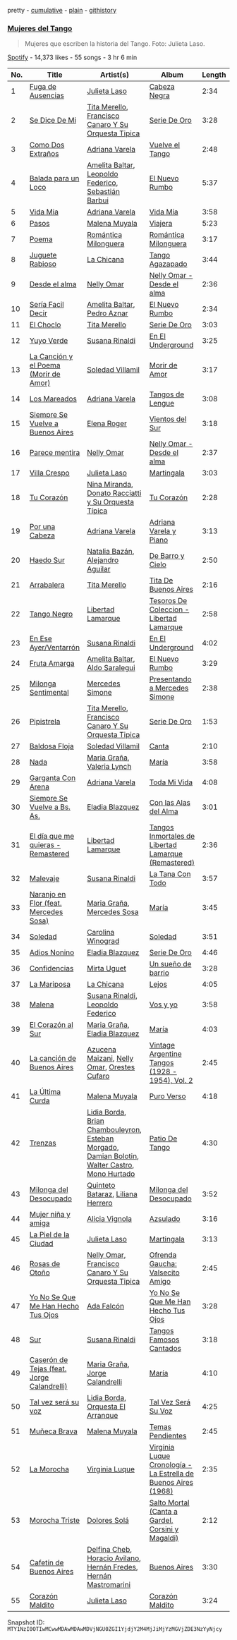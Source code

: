 pretty - [cumulative](/playlists/cumulative/37i9dQZF1DWZSDaI0ox0Nq.md) - [plain](/playlists/plain/37i9dQZF1DWZSDaI0ox0Nq) - [githistory](https://github.githistory.xyz/mackorone/spotify-playlist-archive/blob/main/playlists/plain/37i9dQZF1DWZSDaI0ox0Nq)

### [Mujeres del Tango](https://open.spotify.com/playlist/37i9dQZF1DWZSDaI0ox0Nq)

> Mujeres que escriben la historia del Tango\. Foto: Julieta Laso.

[Spotify](https://open.spotify.com/user/spotify) - 14,373 likes - 55 songs - 3 hr 6 min

| No. | Title | Artist(s) | Album | Length |
|---|---|---|---|---|
| 1 | [Fuga de Ausencias](https://open.spotify.com/track/3rsIVOZOnD9sxT2mcZYfm1) | [Julieta Laso](https://open.spotify.com/artist/3mrFrZjfujaOttNRpDD4Vk) | [Cabeza Negra](https://open.spotify.com/album/1g26oBJd6HGQxPdJLJwqI5) | 2:34 |
| 2 | [Se Dice De Mi](https://open.spotify.com/track/7rb5qQHrnnwUwS4udW6J8H) | [Tita Merello](https://open.spotify.com/artist/7r4Bb7uhP2AhJ4qlRp2vgP), [Francisco Canaro Y Su Orquesta Tipica](https://open.spotify.com/artist/66vYcFTYX0PoYsOOURFaGf) | [Serie De Oro](https://open.spotify.com/album/7Id8NVwwWDmiRjPEoRDObj) | 3:28 |
| 3 | [Como Dos Extraños](https://open.spotify.com/track/6u14b3JnkqTc1W3hTLNtJ9) | [Adriana Varela](https://open.spotify.com/artist/5diAzb0BD6mSdU1xOhM7dc) | [Vuelve el Tango](https://open.spotify.com/album/6Ew5SpAE83uV8grDDawz5m) | 2:48 |
| 4 | [Balada para un Loco](https://open.spotify.com/track/7elVvHs5wE7rSvU3Slz6lo) | [Amelita Baltar](https://open.spotify.com/artist/5Z2Vs6p7u0a44wcO68iiQk), [Leopoldo Federico](https://open.spotify.com/artist/3RibY876FBPC7kuqm4YqzJ), [Sebastián Barbui](https://open.spotify.com/artist/54y7TiobofxsGWpRVCwLfh) | [El Nuevo Rumbo](https://open.spotify.com/album/0PNFCx0M4ol1VFWMOUuErM) | 5:37 |
| 5 | [Vida Mia](https://open.spotify.com/track/1P77zNEkaHp4h3onP8eeMY) | [Adriana Varela](https://open.spotify.com/artist/5diAzb0BD6mSdU1xOhM7dc) | [Vida Mía](https://open.spotify.com/album/6Zt7hlarp5sKgg01d3taj8) | 3:58 |
| 6 | [Pasos](https://open.spotify.com/track/3R8j435shaOqqAIihPo2Mb) | [Malena Muyala](https://open.spotify.com/artist/2FzZqeOhCeu4Wd1wbPWVP1) | [Viajera](https://open.spotify.com/album/1pMNh3OgDHDxu8HnHZhxS6) | 5:23 |
| 7 | [Poema](https://open.spotify.com/track/1idKcTuIojEwcXXn0DyfTu) | [Romántica Milonguera](https://open.spotify.com/artist/2yN99QuwGDm319KHi1aSeY) | [Romántica Milonguera](https://open.spotify.com/album/4W4hc8GZG12mLZY9s93fvf) | 3:17 |
| 8 | [Juguete Rabioso](https://open.spotify.com/track/5z5c1TQrW8Cwm4m2VnGztj) | [La Chicana](https://open.spotify.com/artist/5G6S0tVzlQJD709dvAvOyQ) | [Tango Agazapado](https://open.spotify.com/album/77XCoZdCX5SzH3acwEKraZ) | 3:44 |
| 9 | [Desde el alma](https://open.spotify.com/track/2qy2u4LhIS8OSnnmJdvo1n) | [Nelly Omar](https://open.spotify.com/artist/6IyGH3tMgXudiE41XE6Y8f) | [Nelly Omar \- Desde el alma](https://open.spotify.com/album/0cXYEiQXAKBahVL4uUivpx) | 2:36 |
| 10 | [Sería Facil Decir](https://open.spotify.com/track/51j44z3Qr2HnSnBhrEwpvm) | [Amelita Baltar](https://open.spotify.com/artist/5Z2Vs6p7u0a44wcO68iiQk), [Pedro Aznar](https://open.spotify.com/artist/2FFrhWZS9vJsh2UvxYPRr6) | [El Nuevo Rumbo](https://open.spotify.com/album/0PNFCx0M4ol1VFWMOUuErM) | 2:34 |
| 11 | [El Choclo](https://open.spotify.com/track/2tGrykC11z4OMBFfKCq0kt) | [Tita Merello](https://open.spotify.com/artist/7r4Bb7uhP2AhJ4qlRp2vgP) | [Serie De Oro](https://open.spotify.com/album/7Id8NVwwWDmiRjPEoRDObj) | 3:03 |
| 12 | [Yuyo Verde](https://open.spotify.com/track/7AYunCgwVKF1oh2k7f653e) | [Susana Rinaldi](https://open.spotify.com/artist/44gwyR0NL3dALyIGaL9NFE) | [En El Underground](https://open.spotify.com/album/6I123wp2nUkU8hiY0vzu7o) | 3:25 |
| 13 | [La Canción y el Poema \(Morir de Amor\)](https://open.spotify.com/track/5FF4C9ZJQdK8vRDiPAy3Nc) | [Soledad Villamil](https://open.spotify.com/artist/5rSSgiiHz9IhOi6T63EBKD) | [Morir de Amor](https://open.spotify.com/album/3J0s3KKczh3ZJxyXrn04wo) | 3:17 |
| 14 | [Los Mareados](https://open.spotify.com/track/6m63Jr9CRpaOlwhO7ZUe1n) | [Adriana Varela](https://open.spotify.com/artist/5diAzb0BD6mSdU1xOhM7dc) | [Tangos de Lengue](https://open.spotify.com/album/2rtuc3kn27unPR4F8B2nGH) | 3:08 |
| 15 | [Siempre Se Vuelve a Buenos Aires](https://open.spotify.com/track/1J0yQfmer8N1GHQaZvZoDE) | [Elena Roger](https://open.spotify.com/artist/3i3ZiJGsP5tkz69ad7Mbie) | [Vientos del Sur](https://open.spotify.com/album/7mPR2s0BKY9FLSAMfx7lL1) | 3:18 |
| 16 | [Parece mentira](https://open.spotify.com/track/7MteYKBjWmnGAGuWlSsZ8i) | [Nelly Omar](https://open.spotify.com/artist/6IyGH3tMgXudiE41XE6Y8f) | [Nelly Omar \- Desde el alma](https://open.spotify.com/album/0cXYEiQXAKBahVL4uUivpx) | 2:37 |
| 17 | [Villa Crespo](https://open.spotify.com/track/2Wy6jMql4zbkK13xG5XD59) | [Julieta Laso](https://open.spotify.com/artist/3mrFrZjfujaOttNRpDD4Vk) | [Martingala](https://open.spotify.com/album/5FgjV4G9WsnzSyRhnrneNc) | 3:03 |
| 18 | [Tu Corazón](https://open.spotify.com/track/1zhWF3sY4s7h9oxXbPODIP) | [Nina Miranda](https://open.spotify.com/artist/3AXxvXhECGeTQCUU0Lj3ln), [Donato Racciatti y Su Orquesta Típica](https://open.spotify.com/artist/7yxrBMKCOe3Br5RZjsMu1t) | [Tu Corazón](https://open.spotify.com/album/0JlDk5W6I54VCV4uHT82VO) | 2:28 |
| 19 | [Por una Cabeza](https://open.spotify.com/track/0qVDC2Swbbs7VrgZu3fe6P) | [Adriana Varela](https://open.spotify.com/artist/5diAzb0BD6mSdU1xOhM7dc) | [Adriana Varela y Piano](https://open.spotify.com/album/7yndjj9dS2GfQzQQiZzWpv) | 3:13 |
| 20 | [Haedo Sur](https://open.spotify.com/track/0ZUeTlKIQG0hiTSuaVtRCu) | [Natalia Bazán](https://open.spotify.com/artist/2Wp5c6RzMcfX1LAzu8c1Y6), [Alejandro Aguilar](https://open.spotify.com/artist/4rpWarcBvKroTbc81jgY7n) | [De Barro y Cielo](https://open.spotify.com/album/5NXv9a0Y3eRkFbpiyPTQrQ) | 2:50 |
| 21 | [Arrabalera](https://open.spotify.com/track/3WZakNuKCtJJxh7dTPyT17) | [Tita Merello](https://open.spotify.com/artist/7r4Bb7uhP2AhJ4qlRp2vgP) | [Tita De Buenos Aires](https://open.spotify.com/album/1GrP6d9082GxRkiXx2gsBP) | 2:16 |
| 22 | [Tango Negro](https://open.spotify.com/track/4uW2GXaccUXFxCcBzLaxtE) | [Libertad Lamarque](https://open.spotify.com/artist/4obTALkglm8PARkVVik9KZ) | [Tesoros De Coleccion \- Libertad Lamarque](https://open.spotify.com/album/5MOU8QeUpJ7vCBfVi5sM1p) | 2:58 |
| 23 | [En Ese Ayer/Ventarrón](https://open.spotify.com/track/6yzikW529P1w3mwxAoMC3H) | [Susana Rinaldi](https://open.spotify.com/artist/44gwyR0NL3dALyIGaL9NFE) | [En El Underground](https://open.spotify.com/album/6I123wp2nUkU8hiY0vzu7o) | 4:02 |
| 24 | [Fruta Amarga](https://open.spotify.com/track/7dsCiWTBKpyI8UYPxicyCu) | [Amelita Baltar](https://open.spotify.com/artist/5Z2Vs6p7u0a44wcO68iiQk), [Aldo Saralegui](https://open.spotify.com/artist/3DkOmSI4zaX4mVCZQC7Fm1) | [El Nuevo Rumbo](https://open.spotify.com/album/0PNFCx0M4ol1VFWMOUuErM) | 3:29 |
| 25 | [Milonga Sentimental](https://open.spotify.com/track/1uJeHbIPeOKGfEEJujJkP7) | [Mercedes Simone](https://open.spotify.com/artist/3MqKTtxz6LzNrRJugeYh8W) | [Presentando a Mercedes Simone](https://open.spotify.com/album/6HNgJ8dZflujytFtS4TUm3) | 2:38 |
| 26 | [Pipistrela](https://open.spotify.com/track/6MZlsIdezdAiBwrZrxweNd) | [Tita Merello](https://open.spotify.com/artist/7r4Bb7uhP2AhJ4qlRp2vgP), [Francisco Canaro Y Su Orquesta Tipica](https://open.spotify.com/artist/66vYcFTYX0PoYsOOURFaGf) | [Serie De Oro](https://open.spotify.com/album/7Id8NVwwWDmiRjPEoRDObj) | 1:53 |
| 27 | [Baldosa Floja](https://open.spotify.com/track/38Umd4ALhVqbmvDSamftBR) | [Soledad Villamil](https://open.spotify.com/artist/5rSSgiiHz9IhOi6T63EBKD) | [Canta](https://open.spotify.com/album/6PDbU5wE5nZCAkXVIuvVm8) | 2:10 |
| 28 | [Nada](https://open.spotify.com/track/6M4LFutTr0fgFMOWmN0kYh) | [Maria Graña](https://open.spotify.com/artist/1Yr19zGBA3JmVYOcE4JwRG), [Valeria Lynch](https://open.spotify.com/artist/60zawKIAJS16ul7OSY91wM) | [María](https://open.spotify.com/album/7jdQvnUjX988oU3jauUUmU) | 3:58 |
| 29 | [Garganta Con Arena](https://open.spotify.com/track/6BjIumHEDyRxgocfAfwsXL) | [Adriana Varela](https://open.spotify.com/artist/5diAzb0BD6mSdU1xOhM7dc) | [Toda Mi Vida](https://open.spotify.com/album/17AJEwOMBmI6xhykdOBCI7) | 4:08 |
| 30 | [Siempre Se Vuelve a Bs\. As.](https://open.spotify.com/track/3xjANYsJ2nMZBLr7T6lDcZ) | [Eladia Blazquez](https://open.spotify.com/artist/0lHsA4VFPhU5bDBYPMskM8) | [Con las Alas del Alma](https://open.spotify.com/album/1IJDQDltstBfcrxE7IoJii) | 3:01 |
| 31 | [El día que me quieras \- Remastered](https://open.spotify.com/track/02TbTxbu4H9heTFaXe3iVQ) | [Libertad Lamarque](https://open.spotify.com/artist/4obTALkglm8PARkVVik9KZ) | [Tangos Inmortales de Libertad Lamarque \(Remastered\)](https://open.spotify.com/album/5iq55ODBLnuVtHr0SX5AJR) | 2:36 |
| 32 | [Malevaje](https://open.spotify.com/track/4LVQ2CuYGgKgQA3vsI0NyG) | [Susana Rinaldi](https://open.spotify.com/artist/44gwyR0NL3dALyIGaL9NFE) | [La Tana Con Todo](https://open.spotify.com/album/3oGlLY8Hy4jFS8jAzos8X1) | 3:57 |
| 33 | [Naranjo en Flor \(feat\. Mercedes Sosa\)](https://open.spotify.com/track/25NuGWk6dbNy8Eyt6zNlsR) | [Maria Graña](https://open.spotify.com/artist/1Yr19zGBA3JmVYOcE4JwRG), [Mercedes Sosa](https://open.spotify.com/artist/2HvyR5FsU37QMqVzIbGwl7) | [María](https://open.spotify.com/album/7jdQvnUjX988oU3jauUUmU) | 3:45 |
| 34 | [Soledad](https://open.spotify.com/track/1BlKIFOIPRWYoaZaVM1GRC) | [Carolina Winograd](https://open.spotify.com/artist/1gQrpbtcrPfYpDB0LrZdWO) | [Soledad](https://open.spotify.com/album/0tXKqVJN1KMDjzcWW7dgQj) | 3:51 |
| 35 | [Adios Nonino](https://open.spotify.com/track/3WMFRGhYLFyJXlgzCAe9Eo) | [Eladia Blazquez](https://open.spotify.com/artist/0lHsA4VFPhU5bDBYPMskM8) | [Serie De Oro](https://open.spotify.com/album/4kZ4AWQQdI7rKNBgDizWqi) | 4:46 |
| 36 | [Confidencias](https://open.spotify.com/track/53573za1S0cPRlR9TudWro) | [Mirta Uguet](https://open.spotify.com/artist/7LM8yuLYabmwwol7zh7T0O) | [Un sueño de barrio](https://open.spotify.com/album/4HhtYjOKgTXErKj0GpW2Sz) | 3:28 |
| 37 | [La Mariposa](https://open.spotify.com/track/17iPZmaID95A2XxcTDBXoh) | [La Chicana](https://open.spotify.com/artist/5G6S0tVzlQJD709dvAvOyQ) | [Lejos](https://open.spotify.com/album/3Bejr5wnkAxczzVqZKYfSc) | 4:05 |
| 38 | [Malena](https://open.spotify.com/track/24Reh2d2WR4lwweVsA1xxf) | [Susana Rinaldi](https://open.spotify.com/artist/44gwyR0NL3dALyIGaL9NFE), [Leopoldo Federico](https://open.spotify.com/artist/3RibY876FBPC7kuqm4YqzJ) | [Vos y yo](https://open.spotify.com/album/7I5aFjFeNdfqWyISjPI2sw) | 3:58 |
| 39 | [El Corazón al Sur](https://open.spotify.com/track/5t0QIkUpZOoejnKXeZ8z2s) | [Maria Graña](https://open.spotify.com/artist/1Yr19zGBA3JmVYOcE4JwRG), [Eladia Blazquez](https://open.spotify.com/artist/0lHsA4VFPhU5bDBYPMskM8) | [María](https://open.spotify.com/album/7jdQvnUjX988oU3jauUUmU) | 4:03 |
| 40 | [La canción de Buenos Aires](https://open.spotify.com/track/4t2Ow4sdp8p8OVfpu2e1Ey) | [Azucena Maizani](https://open.spotify.com/artist/0B2RE6SzZ4QsCRkl1nMz1n), [Nelly Omar](https://open.spotify.com/artist/6IyGH3tMgXudiE41XE6Y8f), [Orestes Cufaro](https://open.spotify.com/artist/3WXc29391Id6Tmh37E7gdm) | [Vintage Argentine Tangos \(1928 \- 1954\), Vol\. 2](https://open.spotify.com/album/4anYze0tSqlzugbsDrbcAz) | 2:45 |
| 41 | [La Última Curda](https://open.spotify.com/track/6wTRZqGXcMRXCXYFUAqXL4) | [Malena Muyala](https://open.spotify.com/artist/2FzZqeOhCeu4Wd1wbPWVP1) | [Puro Verso](https://open.spotify.com/album/49rcqApxkF0v2eY0nKteFl) | 4:18 |
| 42 | [Trenzas](https://open.spotify.com/track/7jBfhA6e93EKL1BaoghORb) | [Lidia Borda](https://open.spotify.com/artist/1SkyJrTK7wUmLxV9H7ekBt), [Brian Chambouleyron](https://open.spotify.com/artist/4ItsXJStGq1NA4LkKSV6WJ), [Esteban Morgado](https://open.spotify.com/artist/1pL3N36WdUgF8sdmLG8OMl), [Damian Bolotin](https://open.spotify.com/artist/6K2DK1fVzvbY5oSx3xPajp), [Walter Castro](https://open.spotify.com/artist/163oQfMweTcJsoOdYdDjNG), [Mono Hurtado](https://open.spotify.com/artist/2SKGUiZZSPBgQ9ZgdBiUTL) | [Patio De Tango](https://open.spotify.com/album/1kOUXHJMkKuXur3xTBoKmS) | 4:30 |
| 43 | [Milonga del Desocupado](https://open.spotify.com/track/4drrlcTdFPZhbKoaZSCoMo) | [Quinteto Bataraz](https://open.spotify.com/artist/5wExxTg18OJstdwHUQDrAs), [Liliana Herrero](https://open.spotify.com/artist/6iqeypk1XRa2zQVRcIVmlF) | [Milonga del Desocupado](https://open.spotify.com/album/3VvEy3CFcgyMe1iMt4bQ2X) | 3:52 |
| 44 | [Mujer niña y amiga](https://open.spotify.com/track/5jgUP4aEL9GXBxIF7IqNt7) | [Alicia Vignola](https://open.spotify.com/artist/7smQzOdgz8Lzw1l8ImVC5A) | [Azsulado](https://open.spotify.com/album/3YZFCJZ5FkaEMD8GECpmlM) | 3:16 |
| 45 | [La Piel de la Ciudad](https://open.spotify.com/track/4OyBpawRu6Bh5CpK8bBXh4) | [Julieta Laso](https://open.spotify.com/artist/3mrFrZjfujaOttNRpDD4Vk) | [Martingala](https://open.spotify.com/album/5FgjV4G9WsnzSyRhnrneNc) | 3:13 |
| 46 | [Rosas de Otoño](https://open.spotify.com/track/6CAz0sn2HaHSpSiQ0EMkJx) | [Nelly Omar](https://open.spotify.com/artist/6IyGH3tMgXudiE41XE6Y8f), [Francisco Canaro Y Su Orquesta Tipica](https://open.spotify.com/artist/66vYcFTYX0PoYsOOURFaGf) | [Ofrenda Gaucha: Valsecito Amigo](https://open.spotify.com/album/6jUZzfW2CkpEULtaFOegAk) | 2:45 |
| 47 | [Yo No Se Que Me Han Hecho Tus Ojos](https://open.spotify.com/track/2yGGl2B3JT1NXdRpxFAZ0Z) | [Ada Falcón](https://open.spotify.com/artist/1bshphZh29CbPD7uyWxxk3) | [Yo No Se Que Me Han Hecho Tus Ojos](https://open.spotify.com/album/5TgkprMzhtnfMAEZFChOcy) | 3:28 |
| 48 | [Sur](https://open.spotify.com/track/0I0bZlt1lW3HMCDiTBkbt3) | [Susana Rinaldi](https://open.spotify.com/artist/44gwyR0NL3dALyIGaL9NFE) | [Tangos Famosos Cantados](https://open.spotify.com/album/6e0npZfXXOvdAY8YulsfLo) | 3:18 |
| 49 | [Caserón de Tejas \(feat\. Jorge Calandrelli\)](https://open.spotify.com/track/0Elfdj2gQ0Ib0h49kCKb2R) | [Maria Graña](https://open.spotify.com/artist/1Yr19zGBA3JmVYOcE4JwRG), [Jorge Calandrelli](https://open.spotify.com/artist/3cjxn6Z8XrhJuuEcxxQHmm) | [María](https://open.spotify.com/album/7jdQvnUjX988oU3jauUUmU) | 4:10 |
| 50 | [Tal vez será su voz](https://open.spotify.com/track/2n3xDZaKxi6ntTB8IdX5mZ) | [Lidia Borda](https://open.spotify.com/artist/1SkyJrTK7wUmLxV9H7ekBt), [Orquesta El Arranque](https://open.spotify.com/artist/5EsRO0Vumc48k4pMoC4MWV) | [Tal Vez Será Su Voz](https://open.spotify.com/album/21lhlABIcVCeYgPTGLLbnW) | 4:25 |
| 51 | [Muñeca Brava](https://open.spotify.com/track/5skLmMQ7foRb3UTEtc9Qx6) | [Malena Muyala](https://open.spotify.com/artist/2FzZqeOhCeu4Wd1wbPWVP1) | [Temas Pendientes](https://open.spotify.com/album/7dAmJJhKx2p5QCmknLNYlB) | 2:45 |
| 52 | [La Morocha](https://open.spotify.com/track/1wgpDmWmiFO8m7ZBWCaQDF) | [Virginia Luque](https://open.spotify.com/artist/3l9sNbRTss6iqUdZq6R8Wc) | [Virginia Luque Cronología \- La Estrella de Buenos Aires \(1968\)](https://open.spotify.com/album/0gF8PydJV7gZYrHKVwZZi2) | 2:35 |
| 53 | [Morocha Triste](https://open.spotify.com/track/7CIcWoxE0p2uaWyDGdT428) | [Dolores Solá](https://open.spotify.com/artist/0cBV35Lf9cSK66peOaGhSV) | [Salto Mortal \(Canta a Gardel, Corsini y Magaldi\)](https://open.spotify.com/album/1Z2Uz1bTt09Y2HXSNY3Avb) | 2:12 |
| 54 | [Cafetín de Buenos Aires](https://open.spotify.com/track/6igePX7ujLa9bohLAXO34X) | [Delfina Cheb](https://open.spotify.com/artist/6a3CKtQ3uBTZlrIB2d6yUq), [Horacio Avilano](https://open.spotify.com/artist/1OVVbwW8JjRpAvlGmMqO8E), [Hernán Fredes](https://open.spotify.com/artist/4nAqi6nuYVAAKCtplFZdWj), [Hernán Mastromarini](https://open.spotify.com/artist/3I1iCHvPAEoqbxj7oCKVvY) | [Buenos Aires](https://open.spotify.com/album/3QnnowQDhMZJiQUZaknba7) | 3:30 |
| 55 | [Corazón Maldito](https://open.spotify.com/track/18rtBOZ3x3OYWAN7VMEgio) | [Julieta Laso](https://open.spotify.com/artist/3mrFrZjfujaOttNRpDD4Vk) | [Corazón Maldito](https://open.spotify.com/album/6akAb35yd9kVQiq3jigIZT) | 3:24 |

Snapshot ID: `MTY1NzI0OTIwMCwwMDAwMDAwMDVjNGU0ZGI1YjdjY2M4MjJiMjYzMGVjZDE3NzYyNjcy`
